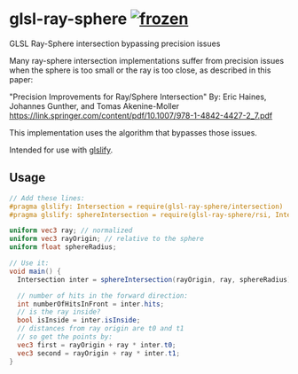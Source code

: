 # glsl-ray-sphere [![frozen](http://hughsk.github.io/stability-badges/dist/frozen.svg)](http://github.com/hughsk/stability-badges)

GLSL Ray-Sphere intersection bypassing precision issues

Many ray-sphere intersection implementations suffer from precision issues
when the sphere is too small or the ray is too close, as described in this paper:

"Precision Improvements for Ray/Sphere Intersection"
By: Eric Haines, Johannes Gunther, and Tomas Akenine-Moller
<https://link.springer.com/content/pdf/10.1007/978-1-4842-4427-2_7.pdf>

This implementation uses the algorithm that bypasses those issues.

Intended for use with [glslify](http://github.com/chrisdickinson/glslify).

## Usage

``` glsl
// Add these lines:
#pragma glslify: Intersection = require(glsl-ray-sphere/intersection)
#pragma glslify: sphereIntersection = require(glsl-ray-sphere/rsi, Intersection=Intersection)

uniform vec3 ray; // normalized
uniform vec3 rayOrigin; // relative to the sphere
uniform float sphereRadius;

// Use it:
void main() {
  Intersection inter = sphereIntersection(rayOrigin, ray, sphereRadius);

  // number of hits in the forward direction:
  int numberOfHitsInFront = inter.hits;
  // is the ray inside?
  bool isInside = inter.isInside;
  // distances from ray origin are t0 and t1
  // so get the points by:
  vec3 first = rayOrigin + ray * inter.t0;
  vec3 second = rayOrigin + ray * inter.t1;
}
```
